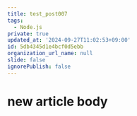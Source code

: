 ```yaml
---
title: test_post007
tags:
  - Node.js
private: true
updated_at: '2024-09-27T11:02:53+09:00'
id: 5db4345d1e4bcf0d5ebb
organization_url_name: null
slide: false
ignorePublish: false
---
```

# new article body
